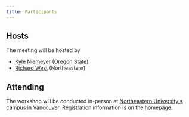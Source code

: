 ```yaml
---
title: Participants
---
```

## Hosts

The meeting will be hosted by

* [Kyle Niemeyer](./bios#kyle-niemeyer) (Oregon State)
* [Richard West](./bios#richard-west) (Northeastern)

## Attending

The workshop will be conducted in-person at [Northeastern University's campus in Vancouver](https://vancouver.northeastern.edu/).
Registration information is on the [homepage](./#registration).

